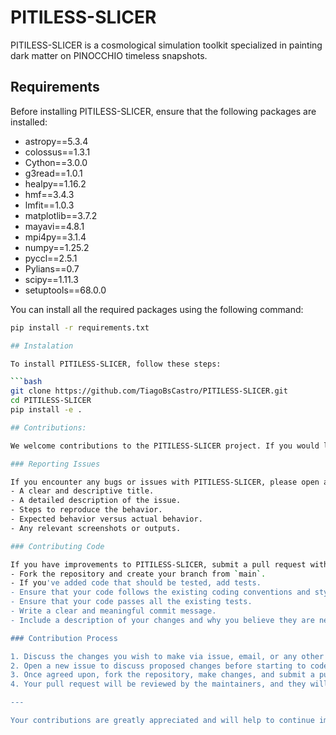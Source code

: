 # PITILESS-SLICER

PITILESS-SLICER is a cosmological simulation toolkit specialized in painting dark matter on PINOCCHIO timeless snapshots.

## Requirements

Before installing PITILESS-SLICER, ensure that the following packages are installed:

- astropy==5.3.4
- colossus==1.3.1
- Cython==3.0.0
- g3read==1.0.1
- healpy==1.16.2
- hmf==3.4.3
- lmfit==1.0.3
- matplotlib==3.7.2
- mayavi==4.8.1
- mpi4py==3.1.4
- numpy==1.25.2
- pyccl==2.5.1
- Pylians==0.7
- scipy==1.11.3
- setuptools==68.0.0

You can install all the required packages using the following command:

```bash
pip install -r requirements.txt

## Instalation

To install PITILESS-SLICER, follow these steps:

```bash
git clone https://github.com/TiagoBsCastro/PITILESS-SLICER.git
cd PITILESS-SLICER
pip install -e .

## Contributions:

We welcome contributions to the PITILESS-SLICER project. If you would like to contribute, please follow the steps below.

### Reporting Issues

If you encounter any bugs or issues with PITILESS-SLICER, please open an issue on GitHub providing the following information:
- A clear and descriptive title.
- A detailed description of the issue.
- Steps to reproduce the behavior.
- Expected behavior versus actual behavior.
- Any relevant screenshots or outputs.

### Contributing Code

If you have improvements to PITILESS-SLICER, submit a pull request with your changes. Please adhere to the following guidelines:
- Fork the repository and create your branch from `main`.
- If you've added code that should be tested, add tests.
- Ensure that your code follows the existing coding conventions and style in order to maintain the project’s consistency.
- Ensure that your code passes all the existing tests.
- Write a clear and meaningful commit message.
- Include a description of your changes and why you believe they are necessary.

### Contribution Process

1. Discuss the changes you wish to make via issue, email, or any other method with the owners of this repository before making a change.
2. Open a new issue to discuss proposed changes before starting to code.
3. Once agreed upon, fork the repository, make changes, and submit a pull request.
4. Your pull request will be reviewed by the maintainers, and they will provide feedback or merge the request when it satisfies all criteria.

---

Your contributions are greatly appreciated and will help to continue improving PITILESS-SLICER for everyone.
